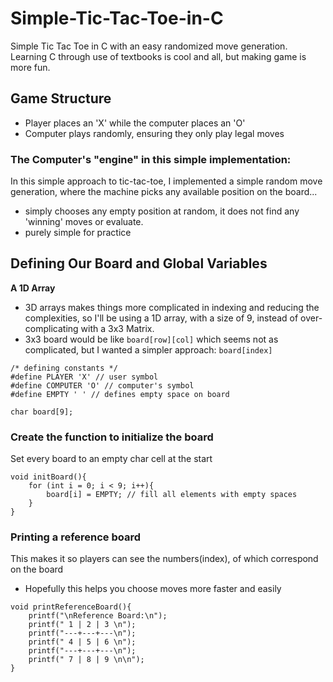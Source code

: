 # Simple-Tic-Tac-Toe-in-C
Simple Tic Tac Toe in C with an easy randomized move generation. Learning C through use of textbooks is cool and all, but making game is more fun.

## Game Structure
- Player places an 'X' while the computer places an 'O'
- Computer plays randomly, ensuring they only play legal moves


### The Computer's "engine" in this simple implementation:
In this simple approach to tic-tac-toe, I implemented a simple random move generation, where the machine picks any available position on the board...
- simply chooses any empty position at random, it does not find any 'winning' moves or evaluate.
- purely simple for practice

## Defining Our Board and Global Variables
**A 1D Array**
- 3D arrays makes things more complicated in indexing and reducing the complexities, so I'll be using a 1D array, with a size of 9, instead of over-complicating with a 3x3 Matrix.
- 3x3 board would be like `board[row][col]` which seems not as complicated, but I wanted a simpler approach: `board[index]`

```
/* defining constants */
#define PLAYER 'X' // user symbol
#define COMPUTER 'O' // computer's symbol
#define EMPTY ' ' // defines empty space on board

char board[9]; 
```

### Create the function to initialize the board
Set every board to an empty char cell at the start
```
void initBoard(){
	for (int i = 0; i < 9; i++){
		board[i] = EMPTY; // fill all elements with empty spaces
	}
}
```

### Printing a reference board
This makes it so players can see the numbers(index), of which correspond on the board
- Hopefully this helps you choose moves more faster and easily
```
void printReferenceBoard(){
	printf("\nReference Board:\n");
    printf(" 1 | 2 | 3 \n");
    printf("---+---+---\n");
    printf(" 4 | 5 | 6 \n");
    printf("---+---+---\n");
    printf(" 7 | 8 | 9 \n\n");
}
```
